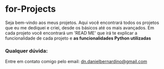 # for-Projects
Seja bem-vindo aos meus projetos. Aqui você encontrará todos os projetos que eu me dediquei e criei, desde os básicos até os mais avançados.
Em cada projeto você encontrará um 'READ ME' que irá te explicar a funcionalidade de cada projeto e **as funcionalidades Python utilizadas**

### Qualquer dúvida:
Entre em contato comigo pelo email: dn.danielbernardino@gmail.com
